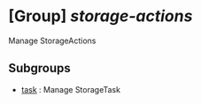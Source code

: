 # [Group] _storage-actions_

Manage StorageActions

## Subgroups

- [task](/Commands/storage-actions/task/readme.md)
: Manage StorageTask

